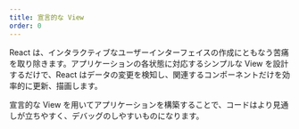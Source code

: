 ```yaml
---
title: 宣言的な View
order: 0
---
```


React は、インタラクティブなユーザーインターフェイスの作成にともなう苦痛を取り除きます。アプリケーションの各状態に対応するシンプルな View を設計するだけで、React はデータの変更を検知し、関連するコンポーネントだけを効率的に更新、描画します。

宣言的な View を用いてアプリケーションを構築することで、コードはより見通しが立ちやすく、デバッグのしやすいものになります。
